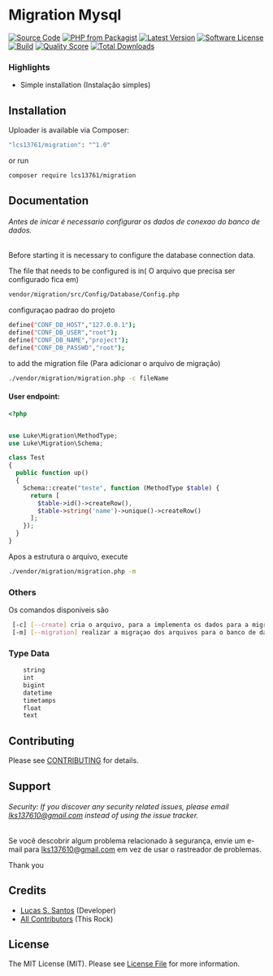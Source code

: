 # Migration Mysql

[![Source Code](http://img.shields.io/badge/source-lcs13761/migration-blue.svg?style=flat-square)](https://github.com/lcs13761/migration)
[![PHP from Packagist](https://img.shields.io/packagist/php-v/lcs13761/migration.svg?style=flat-square)](https://packagist.org/packages/lcs13761/migration)
[![Latest Version](https://img.shields.io/github/release/lcs13761/migration.svg?style=flat-square)](https://github.com/lcs13761/migration/releases)
[![Software License](https://img.shields.io/badge/license-MIT-brightgreen.svg?style=flat-square)](LICENSE)
[![Build](https://img.shields.io/scrutinizer/build/g/lcs13761/migration.svg?style=flat-square)](https://scrutinizer-ci.com/g/lcs13761/migration)
[![Quality Score](https://img.shields.io/scrutinizer/g/lcs13761/migration.svg?style=flat-square)](https://scrutinizer-ci.com/g/lcs13761/migration)
[![Total Downloads](https://img.shields.io/packagist/dt/lcs13761/migration.svg?style=flat-square)](https://packagist.org/packages/lcs13761/migration)

### Highlights

- Simple installation (Instalação simples)

## Installation

Uploader is available via Composer:

```bash
"lcs13761/migration": "^1.0"
```

or run

```bash
composer require lcs13761/migration
```

## Documentation

###### Antes de inicar é necessario configurar os dados de conexao do banco de dados.

Before starting it is necessary to configure the database connection data.

The file that needs to be configured is in( O arquivo que precisa ser configurado fica em)
```bash
vendor/migration/src/Config/Database/Config.php 
```
configuraçao padrao do projeto
```bash
define("CONF_DB_HOST","127.0.0.1");
define("CONF_DB_USER","root");
define("CONF_DB_NAME","project");
define("CONF_DB_PASSWD","root");
```

to add the migration file (Para adicionar o arquivo de migração)
```bash
./vendor/migration/migration.php -c fileName
```
#### User endpoint:

```php
<?php


use Luke\Migration\MethodType;
use Luke\Migration\Schema;

class Test
{
  public function up()
  {
    Schema::create("teste", function (MethodType $table) {
      return [
        $table->id()->createRow(),
        $table->string('name')->unique()->createRow()
      ];
    });
  }
}
```

Apos a estrutura o arquivo, execute

```bash
./vendor/migration/migration.php -m 
```
### Others

Os comandos disponiveis são
```bash
 [-c] [--create] cria o arquivo, para a implementa os dados para a migração. 
 [-m] [--migration] realizar a migraçao dos arquivos para o banco de dados. 
```


### Type Data

```bash
    string
    int
    bigint
    datetime
    timetamps
    float
    text
```

## Contributing

Please see [CONTRIBUTING](https://github.com/lcs13761/uploader/blob/master/CONTRIBUTING.md) for details.

## Support

###### Security: If you discover any security related issues, please email lks137610@gmail.com instead of using the issue tracker.

Se você descobrir algum problema relacionado à segurança, envie um e-mail para lks137610@gmail.com em vez de usar o rastreador de problemas.

Thank you

## Credits

- [Lucas S. Santos](https://github.com/lcs13761) (Developer)
- [All Contributors](https://github.com/lcs13761/uploader/contributors) (This Rock)

## License

The MIT License (MIT). Please see [License File](https://github.com/lcs13761/migration-lib/blob/master/LICENSE) for more information.